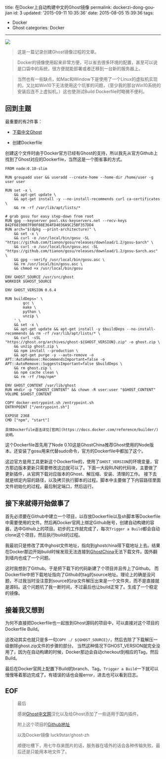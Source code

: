 title: 在Docker上自动构建中文的Ghost镜像
permalink: dockerzi-dong-gou-jian
id: 3
updated: '2015-09-11 10:35:36'
date: 2015-08-05 15:39:36
tags:
- Docker
- Ghost
categories: Docker
---

![](http://7xkv17.com1.z0.glb.clouddn.com/image/1/cd/f77c151ddfafb60093de14b907eee.jpg)

> 这是一篇记录创建Ghost镜像过程的文章。

> Docker的镜像使用起来非常方便，可以省去很多环境的配置，甚至可以说是口袋中的系统，很方便就能部署或者迁移到一台新的服务器上。

> 当然也有一些缺点，如Mac和Window下是使用了一个Linux的虚拟机实现的。又比如Win10下无法使用这个坑爹的问题，（至少我的那台Win10系统的安装后连不上虚拟机。）这也使测试Build Dockerfile时略微不便利。

回到主题
--------

最重要的有2件事：

-	[下载中文Ghost](http://www.ghostchina.com/download/)

-	创建Dockerfile

创建这个文件时由于Docker官方已经有Ghost的支持，所以我先从官方Github上找到了Ghost对应的Dockerfile，当然这是一个图省事的方式。

```
FROM node:0.10-slim

RUN groupadd user && useradd --create-home --home-dir /home/user -g user user

RUN set -x \
    && apt-get update \
    && apt-get install -y --no-install-recommends curl ca-certificates \
    && rm -rf /var/lib/apt/lists/*

# grab gosu for easy step-down from root
RUN gpg --keyserver pool.sks-keyservers.net --recv-keys B42F6819007F00F88E364FD4036A9C25BF357DD4
RUN arch="$(dpkg --print-architecture)" \
    && set -x \
    && curl -o /usr/local/bin/gosu -SL "https://github.com/tianon/gosu/releases/download/1.2/gosu-$arch" \
    && curl -o /usr/local/bin/gosu.asc -SL "https://github.com/tianon/gosu/releases/download/1.2/gosu-$arch.asc" \
    && gpg --verify /usr/local/bin/gosu.asc \
    && rm /usr/local/bin/gosu.asc \
    && chmod +x /usr/local/bin/gosu

ENV GHOST_SOURCE /usr/src/ghost
WORKDIR $GHOST_SOURCE

ENV GHOST_VERSION 0.6.4

RUN buildDeps=' \
        gcc \
        make \
        python \
        unzip \
    ' \
    && set -x \
    && apt-get update && apt-get install -y $buildDeps --no-install-recommends && rm -rf /var/lib/apt/lists/* \
    && curl -sSL "https://ghost.org/archives/ghost-${GHOST_VERSION}.zip" -o ghost.zip \
    && unzip ghost.zip \
    && npm install --production \
    && apt-get purge -y --auto-remove -o APT::AutoRemove::RecommendsImportant=false -o APT::AutoRemove::SuggestsImportant=false $buildDeps \
    && rm ghost.zip \
    && npm cache clean \
    && rm -rf /tmp/npm*

ENV GHOST_CONTENT /var/lib/ghost
RUN mkdir -p "$GHOST_CONTENT" && chown -R user:user "$GHOST_CONTENT"
VOLUME $GHOST_CONTENT

COPY docker-entrypoint.sh /entrypoint.sh
ENTRYPOINT ["/entrypoint.sh"]

EXPOSE 2368
CMD ["npm", "start"]
```

`具体Dockerfile语法详见[官网](https://docs.docker.com/reference/builder/)说明。`

这个Dockerfile首先用了Node 0.10这是GhostChina推荐Ghost使用的Node版本。还安装了gosu用来代替sudo命令，官方的Dockerfile中都加了这个。

这边官方是用工具更新这个Dockerfile的，使用了`GHOST_VERSION`的环境变量，官方那边版本更新只需要修改这边就可以了。下面一大段RUN的代码块，主要做了更新插件，从官网下载对应版本的Ghost、解压缩、安装、清理的工作。 接下去就是绑定内容的路径，以及拷贝执行脚本的过程。脚本中主要做了下内容路径里面文件初始化的过程。最后制定端口，然后运行。

接下来就得开始做事了
--------------------

首先必须要在Github中建立一个项目，以存放Dockerfile以及sh脚本等Dockerfile中需要使用的文件。然后再Docker官网上绑定Github账号，创建自动构建的容器，选中Github上的项目。初步的工作就完成了，每次`Trigger a Build`都会自动clone这个项目，然后执行build的过程。

我最初只是修改了其中ghost文件地址，指向到ghostchina得下载地址上去。结果在Docker那边开始build时候发现无法连接到[GhostChina](http://www.ghostchina.com/)无法下载文件。国外翻到墙内也成了一个问题。

这时我想到了Github。于是把下载下的代码新建了个项目并且传上了Github。 而Dockerfile中把下载地址指向了Github的tag的source地址。理论上的确是没问题，不过我当时没注意到source的zip文件解压出来是一个文件夹，而不是直接就是源码。这个问题坑了我一断时间，不过最后也让build正常了。生成了一个稳定的镜像。

接着我又想到
------------

为何不直接把Dockerfile也一起放到Ghost源码的项目中，可以直接对这个项目的Dockerfile Build。

这改动其实也就只是多一句`COPY ./ ${GHOST_SOURCE}/`，然后去除了下载解压一级删除ghost.zip文件的步骤的部分。 当然这种情况下GHOST_VERSION就完全没用了，因为在自动构建的时候，Docker那边会自动checkout到相应的Tag，然后Build。

最后在Docker官网上配置下Build的branch、Tag。`Trigger a Build`一下就可以慢慢等着那边完成了。有错误的话也会报error，进去也可以看到日志。

EOF
---

> 最后
>
> 感谢[Ghost中文网](http://www.ghostchina.com/)汉化以及给Ghost添加了一些适用于国内插件。
>
> 附上这个项目的[Github地址](https://github.com/Luck9Star/Ghost-Zh)
>
> 以及Docker镜像 luck9star/ghost-zh
>
> 顺便吐槽下，用七牛存来图片的话，服务器在墙外的话会各种传输失败。最后还是只能用本地文件了。
